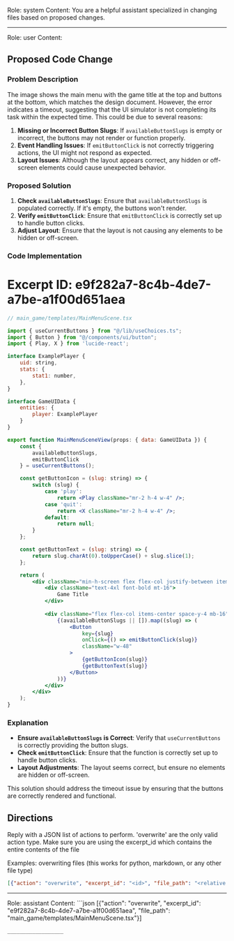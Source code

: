 Role: system
Content: You are a helpful assistant specialized in changing files based on proposed changes.
__________________
Role: user
Content: 
## Proposed Code Change
### Problem Description

The image shows the main menu with the game title at the top and buttons at the bottom, which matches the design document. However, the error indicates a timeout, suggesting that the UI simulator is not completing its task within the expected time. This could be due to several reasons:

1. **Missing or Incorrect Button Slugs**: If `availableButtonSlugs` is empty or incorrect, the buttons may not render or function properly.
2. **Event Handling Issues**: If `emitButtonClick` is not correctly triggering actions, the UI might not respond as expected.
3. **Layout Issues**: Although the layout appears correct, any hidden or off-screen elements could cause unexpected behavior.

### Proposed Solution

1. **Check `availableButtonSlugs`**: Ensure that `availableButtonSlugs` is populated correctly. If it's empty, the buttons won't render.
2. **Verify `emitButtonClick`**: Ensure that `emitButtonClick` is correctly set up to handle button clicks.
3. **Adjust Layout**: Ensure that the layout is not causing any elements to be hidden or off-screen.

### Code Implementation

# Excerpt ID: e9f282a7-8c4b-4de7-a7be-a1f00d651aea
```jsx
// main_game/templates/MainMenuScene.tsx

import { useCurrentButtons } from "@/lib/useChoices.ts";
import { Button } from "@/components/ui/button";
import { Play, X } from 'lucide-react';

interface ExamplePlayer {
    uid: string,
    stats: {
        stat1: number,
    },
}

interface GameUIData {
    entities: {
        player: ExamplePlayer
    }
}

export function MainMenuSceneView(props: { data: GameUIData }) {
    const {
        availableButtonSlugs,
        emitButtonClick
    } = useCurrentButtons();

    const getButtonIcon = (slug: string) => {
        switch (slug) {
            case 'play':
                return <Play className="mr-2 h-4 w-4" />;
            case 'quit':
                return <X className="mr-2 h-4 w-4" />;
            default:
                return null;
        }
    };

    const getButtonText = (slug: string) => {
        return slug.charAt(0).toUpperCase() + slug.slice(1);
    };

    return (
        <div className="min-h-screen flex flex-col justify-between items-center p-8 bg-gray-800 text-white">
            <div className="text-4xl font-bold mt-16">
                Game Title
            </div>
            
            <div className="flex flex-col items-center space-y-4 mb-16">
                {(availableButtonSlugs || []).map((slug) => (
                    <Button
                        key={slug}
                        onClick={() => emitButtonClick(slug)}
                        className="w-48"
                    >
                        {getButtonIcon(slug)}
                        {getButtonText(slug)}
                    </Button>
                ))}
            </div>
        </div>
    );
}
```

### Explanation

- **Ensure `availableButtonSlugs` is Correct**: Verify that `useCurrentButtons` is correctly providing the button slugs.
- **Check `emitButtonClick`**: Ensure that the function is correctly set up to handle button clicks.
- **Layout Adjustments**: The layout seems correct, but ensure no elements are hidden or off-screen.

This solution should address the timeout issue by ensuring that the buttons are correctly rendered and functional.

## Directions
Reply with a JSON list of actions to perform. 'overwrite' are the only valid action type. 
Make sure you are using the excerpt_id which contains the entire contents of the file

Examples:
overwriting files (this works for python, markdown, or any other file type)
```json output_example1
[{"action": "overwrite", "excerpt_id": "<id>", "file_path": "<relative file path>"}]
```

__________________
Role: assistant
Content: ```json
[{"action": "overwrite", "excerpt_id": "e9f282a7-8c4b-4de7-a7be-a1f00d651aea", "file_path": "main_game/templates/MainMenuScene.tsx"}]
```
__________________
